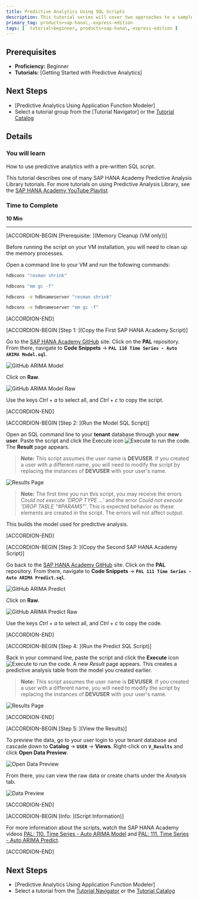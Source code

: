 ```yaml
---
title: Predictive Analytics Using SQL Scripts
description: This tutorial series will cover two approaches to a sample project utilizing the predictive analytics capabilities of SAP HANA, express edition. This tutorial will show you how to use SQL scripts with the predictive analytics library.
primary_tag: products>sap-hana\,-express-edition
tags: [  tutorial>beginner, products>sap-hana\,-express-edition ]
---
```


## Prerequisites  
 - **Proficiency:** Beginner
 - **Tutorials:** [Getting Started with Predictive Analytics]


## Next Steps
 - [Predictive Analytics Using Application Function Modeler]
 - Select a tutorial group from the [Tutorial Navigator] or the [Tutorial Catalog](https://www.sap.com/developer/tutorial-navigator.tutorials.html)

## Details
### You will learn  
How to use predictive analytics with a pre-written SQL script.

This tutorial describes one of many SAP HANA Academy Predictive Analysis Library tutorials. For more tutorials on using Predictive Analysis Library, see the [SAP HANA Academy YouTube Playlist](https://www.youtube.com/playlist?list=PLkzo92owKnVw05sPUtcKJM66fYfk9sG-g).

### Time to Complete
**10 Min**

---

[ACCORDION-BEGIN [Prerequisite: ](Memory Cleanup (VM only))]

Before running the script on your VM installation, you will need to clean up the memory processes.

Open a command line to your VM and run the following commands:

```bash
hdbcons "resman shrink"
```

```bash
hdbcons "mm gc -f"
```

```bash
hdbcons -e hdbnameserver "resman shrink"
```

```bash
hdbcons -e hdbnameserver "mm gc -f"
```


[ACCORDION-END]

[ACCORDION-BEGIN [Step 1: ](Copy the First SAP HANA Academy Script)]

Go to the [SAP HANA Academy GitHub](https://github.com/saphanaacademy) site. Click on the **PAL** repository. From there, navigate to **Code Snippets** -> **`PAL 110 Time Series - Auto ARIMA Model.sql`**.

![GitHub ARIMA Model](github_arima_model_1.png)

Click on **Raw**.

![GitHub ARIMA Model Raw](github_arima_model_raw_1.png)

Use the keys _Ctrl_ + _a_ to select all, and _Ctrl_ + _c_ to copy the script.


[ACCORDION-END]

[ACCORDION-BEGIN [Step 2: ](Run the Model SQL Script)]

Open an SQL command line to your **tenant** database through your **new user**. Paste the script and click the Execute icon ![Execute](execute.png) to run the code. The **Result** page appears.

>**Note:**
> This script assumes the user name is **DEVUSER**. If you created a user with a different name, you will need to modify the script by replacing the instances of **DEVUSER** with your user's name.

![Results Page](arima_model_results_2.png)

>**Note:**
> The first time you run this script, you may receive the errors _Could not execute 'DROP TYPE ...'_ and the error _Could not execute 'DROP TABLE "#PARAMS"'_. This is expected behavior as these elements are created in the script. The errors will not affect output.

This builds the model used for predictive analysis.


[ACCORDION-END]

[ACCORDION-BEGIN [Step 3: ](Copy the Second SAP HANA Academy Script)]

Go back to the [SAP HANA Academy GitHub](https://github.com/saphanaacademy) site. Click on the **PAL** repository. From there, navigate to **Code Snippets** -> **`PAL 111 Time Series - Auto ARIMA Predict.sql`**.

![GitHub ARIMA Predict](github_arima_predict_1.png)

Click on **Raw**.

![GitHub ARIMA Predict Raw](github_arima_predict_raw_1.png)

Use the keys _Ctrl_ + _a_ to select all, and _Ctrl_ + _c_ to copy the code.


[ACCORDION-END]

[ACCORDION-BEGIN [Step 4: ](Run the Predict SQL Script)]

Back in your command line, paste the script and click the **Execute** icon ![Execute](execute.png) to run the code. A new *Result* page appears. This creates a predictive analysis table from the model you created earlier.

>**Note:**
> This script assumes the user name is **DEVUSER**. If you created a user with a different name, you will need to modify the script by replacing the instances of **DEVUSER** with your user's name.

![Results Page](arima_predict_results_2.png)


[ACCORDION-END]

[ACCORDION-BEGIN [Step 5: ](View the Results)]

To preview the data, go to your user login to your tenant database and cascade down to **Catalog** -> **`USER`** -> **Views**. Right-click on **`V_Results`** and click **Open Data Preview**.

![Open Data Preview](open_data_preview_2.png)

From there, you can view the raw data or create charts under the *Analysis* tab.

![Data Preview](data_preview_2.png)


[ACCORDION-END]

[ACCORDION-BEGIN [Info: ](Script Information)]

For more information about the scripts, watch the SAP HANA Academy videos [PAL: 110. Time Series - Auto ARIMA Model](https://www.youtube.com/watch?v=YpC6wATFTA8&index=132) and [PAL: 111. Time Series - Auto ARIMA Predict](https://www.youtube.com/watch?v=qiCuxj7yJmU).


[ACCORDION-END]


## Next Steps
- [Predictive Analytics Using Application Function Modeler]
- Select a tutorial from the [Tutorial Navigator](https://www.sap.com/developer/tutorial-navigator.html) or the [Tutorial Catalog](https://www.sap.com/developer/tutorial-navigator.tutorials.html)

